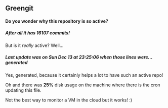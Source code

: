 ## Greengit

#### Do you wonder why this repository is so active?

##### After all it has 16107 commits!

But is it *really* active? Well...

##### Last update was on Sun Dec 13 at 23:25:06 when those lines were... generated

Yes, generated, because it certainly helps a lot to have such an active repo!

Oh and there was **25%** disk usage on the machine
where there is the cron updating this file.

Not the best way to monitor a VM in the cloud but it works! :)
